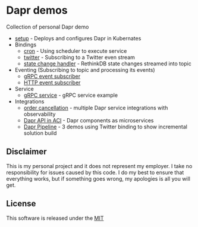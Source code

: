 # Dapr demos

Collection of personal Dapr demo

* [setup](./setup) - Deploys and configures Dapr in Kubernates 
* Bindings
  * [cron](./cron-binding) - Using scheduler to execute service 
  * [twitter](./twitter-binding) - Subscribing to a Twitter even stream
  * [state change handler](./state-change-handler) - RethinkDB state changes streamed into topic
* Eventing (Subscribing to topic and processing its events)
  * [gRPC event subscriber](./grpc-event-subscriber)
  * [HTTP event subscriber](./http-event-subscriber)
* Service 
  * [gRPC service](./grpc-service) - gRPC service example
* Integrations
  * [order cancellation](./order-cancellation) - multiple Dapr service integrations with observability
  * [Dapr API in ACI](./dapr-aci) - Dapr components as microservices 
  * [Dapr Pipeline](./dapr-pipeline) - 3 demos using Twitter binding to show incremental solution build


## Disclaimer

This is my personal project and it does not represent my employer. I take no responsibility for issues caused by this code. I do my best to ensure that everything works, but if something goes wrong, my apologies is all you will get.

## License

This software is released under the [MIT](./LICENSE)
